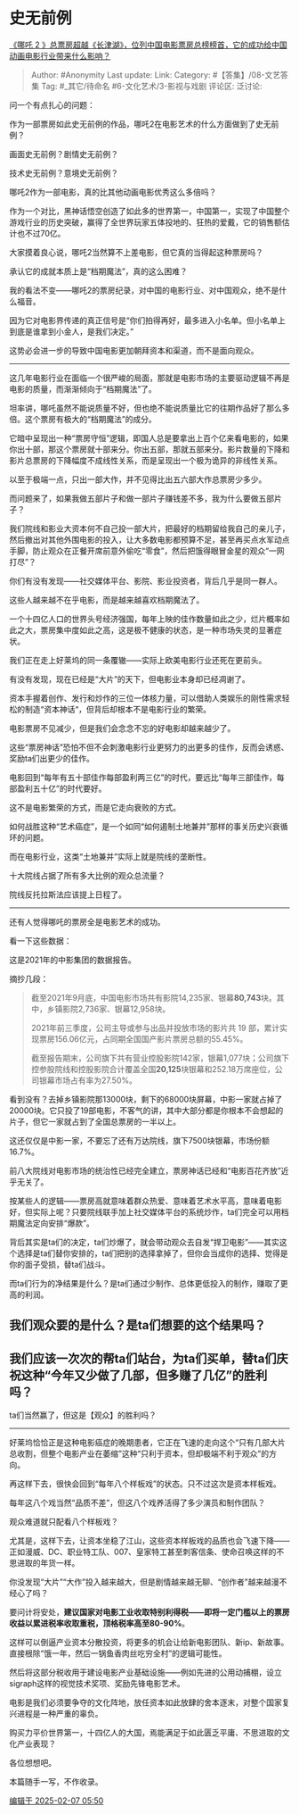 # 史无前例
[《哪吒 2 》总票房超越《长津湖》，位列中国电影票房总榜榜首，它的成功给中国动画电影行业带来什么影响？](https://www.zhihu.com/question/11429296994/answer/94283001624)

> Author: #Anonymity
> Last update:
> Link:
> Category: #【答集】/08-文艺答集 
> Tag: #_其它/待命名 #6-文化艺术/3-影视与戏剧 
> 评论区:
> 泛讨论:
  
问一个有点扎心的问题：

作为一部票房如此史无前例的作品，哪吒2在电影艺术的什么方面做到了史无前例？

画面史无前例？剧情史无前例？

技术史无前例？意境史无前例？

哪吒2作为一部电影，真的比其他动画电影优秀这么多倍吗？

作为一个对比，黑神话悟空创造了如此多的世界第一，中国第一，实现了中国整个游戏行业的历史突破，赢得了全世界玩家五体投地的、狂热的爱戴，它的销售额估计也不过70亿。

大家摸着良心说，哪吒2当然算不上差电影，但它真的当得起这种票房吗？

承认它的成就本质上是“档期魔法”，真的这么困难？

我的看法不变——哪吒2的票房纪录，对中国的电影行业、对中国观众，绝不是什么福音。

因为它对电影界传递的真正信号是“你们拍得再好，最多进入小名单。但小名单上到底是谁拿到小金人，是我们决定。”

这势必会进一步的导致中国电影更加朝拜资本和渠道，而不是面向观众。

---

这几年电影行业在面临一个很严峻的局面，那就是电影市场的主要驱动逻辑不再是电影的质量，而渐渐倾向于“档期魔法”了。

坦率讲，哪吒虽然不能说质量不好，但也绝不能说质量比它的往期作品好了那么多倍。这个票房有极大的“档期魔法”的成分。

它暗中呈现出一种“票房守恒”逻辑，即国人总是要拿出上百个亿来看电影的，如果你出十部，那这个票房就十部来分。你出五部，那就五部来分。影片数量的下降和影片总票房的下降幅度不成线性关系，而是呈现出一个极为诡异的非线性关系。

以至于极端一点，只出一部大作，并不见得比出五六部大作总票房少多少。

而问题来了，如果我做五部片子和做一部片子赚钱差不多，我为什么要做五部片子？

我们院线和影业大资本何不自己投一部大片，把最好的档期留给我自己的亲儿子，然后撤出对其他外围电影的投入，让大多数电影都预算不足，甚至再买点水军动点手脚，防止观众在正餐开席前意外偷吃“零食”，然后把饿得眼冒金星的观众“一网打尽”？

你们有没有发现——社交媒体平台、影院、影业投资者，背后几乎是同一群人。

这些人越来越不在乎电影，而是越来越喜欢档期魔法了。

一个十四亿人口的世界头号经济强国，每年上映的佳作数量如此之少，烂片概率如此之大，票房集中度如此之高，这是极不健康的状态，是一种市场失灵的显著症状。

我们正在走上好莱坞的同一条覆辙——实际上欧美电影行业还死在更前头。

有没有发现，现在已经是“大片”的天下，但电影业本身却已经凋谢了。

资本手握着创作、发行和炒作的三位一体核力量，可以借助人类娱乐的刚性需求轻松的制造“资本神话“，但背后却根本不是电影行业的繁荣。

电影票房不见减少，但是我们会念念不忘的好电影却越来越少了。

这些“票房神话”恐怕不但不会刺激电影行业更努力的出更多的佳作，反而会诱惑、奖励ta们出更少的佳作。

电影回到“每年有五十部佳作每部盈利两三亿”的时代，要远比“每年三部佳作，每部盈利五十亿”的时代要好。

这不是电影繁荣的方式，而是它走向衰败的方式。

如何战胜这种“艺术癌症”，是一个如同“如何遏制土地兼并”那样的事关历史兴衰循环的问题。

而在电影行业，这类“土地兼并”实际上就是院线的垄断性。

十大院线占据了所有多大比例的观众总流量？

院线反托拉斯法应该提上日程了。

  

---

还有人觉得哪吒的票房全是电影艺术的成功。

看一下这些数据：

[](https://link.zhihu.com/?target=https%3A//cj.sina.cn/article/norm_detail%3Furl%3Dhttps%253A%252F%252Ffinance.sina.com.cn%252Froll%252F2021-10-29%252Fdoc-iktzqtyu4149249.shtml%26from%3Dredirect)

这是2021年的中影集团的数据报告。

摘抄几段：

> 截至2021年9月底，中国电影市场共有影院14,235家、银幕**80,743**块。其中，乡镇影院2,736家、银幕12,958块。  
>   
> 2021年前三季度，公司主导或参与出品并投放市场的影片共 19 部，累计实现票房156.06亿元，占同期全国国产影片票房总额的55.45%。  
>   
> 截至报告期末，公司旗下共有营业控股影院142家，银幕1,077块；公司旗下控参股院线和控股影院合计覆盖全国**20,125**块银幕和252.18万席座位，公司银幕市场占有率为27.50%。

看到没有？去掉乡镇影院那13000块，剩下的68000块屏幕，中影一家就占掉了20000块。它只投了19部电影，不客气的讲，其中大部分都是你根本不会想起的片子，但它一家就占到了全国总票房的一半以上。

这还仅仅是中影一家，不要忘了还有万达院线，旗下7500块银幕，市场份额16.7%。

前八大院线对电影市场的统治性已经完全建立，票房神话已经和“电影百花齐放”近乎无关了。

按某些人的逻辑——票房高就意味着群众热爱、意味着艺术水平高，意味着电影好，但实际上呢？只要院线联手加上社交媒体平台的系统炒作，ta们完全可以用档期魔法定向安排“爆款”。

背后其实是ta们的决定，ta们炒爆了，就会带动观众去自发“捍卫电影”——其实这个选择是ta们替你安排的，ta们把别的选择拿掉了，但你会当成你的选择、觉得是你的面子受损，替ta们战斗。

而ta们行为的净结果是什么？是ta们通过少制作、总体更低投入的制作，赚取了更高的利润。

## 我们观众要的是什么？是ta们想要的这个结果吗？

## 我们应该一次次的帮ta们站台，为ta们买单，替ta们庆祝这种“今年又少做了几部，但多赚了几亿”的胜利吗？

ta们当然赢了，但这是【观众】的胜利吗？

---

好莱坞恰恰正是这种电影癌症的晚期患者，它正在飞速的走向这个“只有几部大片总收割，但整个电影产业在萎缩”这种“只利于资本，但却极端不利于观众”的方向。

再这样下去，很快会回到“每年八个样板戏”的状态。只不过这次是资本样板戏。

每年这八个戏当然“品质不差”，但这八个戏养活得了多少演员和制作团队？

观众难道就只配看八个样板戏？

尤其是，这样下去，让资本坐稳了江山，这些资本样板戏的品质也会飞速下降——正如漫威、DC、职业特工队、007、皇家特工甚至刺客信条、使命召唤这样的不思进取的年货一样。

你没发现“大片”“大作”投入越来越大，但是剧情越来越无聊、“创作者”越来越漫不经心了吗？

要问计将安处，**建议国家对电影工业收取特别利得税——即将一定门槛以上的票房收益以累进税率收取重税，顶格税率高至80-90%**。

这样可以倒逼产业资本分散投资，将更多的机会让给新电影团队、新ip、新故事。直接根除“饿一年，然后一锅鱼香肉丝吃穷全村”的逻辑可能性。

然后将这部分税收用于建设电影产业基础设施——例如先进的公用动捕棚，设立sigraph这样的视觉技术奖项、奖励先锋电影艺术。

电影是我们必须要争夺的文化阵地，放任资本如此放肆的舍本逐末，对整个国家复兴进程是一种严重的辜负。

购买力平价世界第一，十四亿人的大国，焉能满足于如此匮乏平庸、不思进取的文化产业表现？

各位想想吧。

  

本篇随手一写，不作收录。

[编辑于 2025-02-07 05:50](//www.zhihu.com/question/11429296994/answer/94283001624)